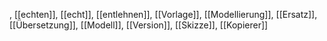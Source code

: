 , [[echten]], [[echt]], [[entlehnen]], [[Vorlage]], [[Modellierung]], [[Ersatz]], [[Übersetzung]], [[Modell]], [[Version]], [[Skizze]], [[Kopierer]]